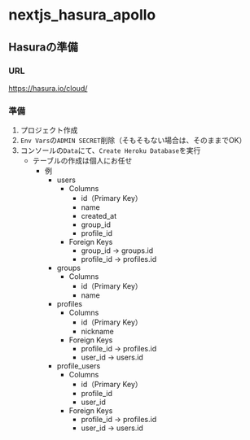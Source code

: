 # nextjs_hasura_apollo

## Hasuraの準備

### URL
https://hasura.io/cloud/

### 準備
1. プロジェクト作成
2. `Env Vars`の`ADMIN SECRET`削除（そもそもない場合は、そのままでOK）
3. コンソールの`Data`にて、`Create Heroku Database`を実行
    - テーブルの作成は個人にお任せ
      - 例
        - users
          - Columns
            - id（Primary Key）
            - name
            - created_at
            - group_id
            - profile_id
          - Foreign Keys
            - group_id → groups.id
            - profile_id → profiles.id
        - groups
          - Columns
            - id（Primary Key）
            - name
        - profiles
          - Columns
            - id（Primary Key）
            - nickname
          - Foreign Keys
            - profile_id → profiles.id
            - user_id → users.id
        - profile_users
          - Columns
            - id（Primary Key）
            - profile_id
            - user_id
          - Foreign Keys
            - profile_id → profiles.id
            - user_id → users.id

